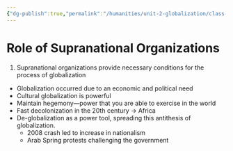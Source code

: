 ```yaml
---
{"dg-publish":true,"permalink":"/humanities/unit-2-globalization/class-notes/1-24-08-2022-introduction-to-suprational-organizations/"}
---
```


# Role of Supranational Organizations
1. Supranational organizations provide necessary conditions for the process of globalization
- Globalization occurred due to an economic and political need
- Cultural globalization is powerful
- Maintain hegemony—power that you are able to exercise in the world
- Fast decolonization in the 20th century → Africa
- De-globalization as a power tool, spreading this antithesis of globalization. 
	- 2008 crash led to increase in nationalism
	- Arab Spring protests challenging the government
